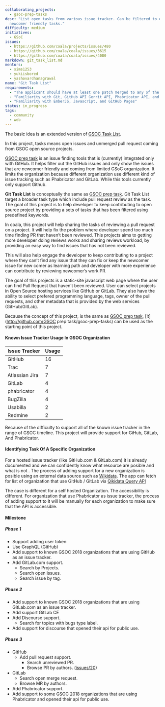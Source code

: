 ```yaml
---
collaborating_projects:
  - gsoc-prep-tasks
desc: "List open tasks from various issue tracker. Can be filtered to only show
  newcomer friendly tasks."
difficulty: medium
initiatives:
  - GSoC
issues:
  - https://github.com/coala/projects/issues/480
  - https://github.com/coala/coala/issues/3615
  - https://github.com/coala/coala/issues/4080
markdown: git_task_list.md
mentors:
  - sims1253
  - yukiisbored
  - yashovardhanagrawal
name: "Git Task List"
requirements:
  - "The applicant should have at least one patch merged to any of the coala repositories."
  - "Familiarity with Git, GitHub API Gerrit API, Phabricator API, and GitLab API"
  - "Familiarity with EmberJS, Javascript, and GitHub Pages"
status: in_progress
tags:
  - community
  - web
---
```

The basic idea is an extended version of [GSOC Task List](http://summerofcode.github.io/gsoc-prep-tasks).

In this project, tasks means open issues and unmerged pull request coming from
GSOC open source projects.

[GSOC prep task](http://summerofcode.github.io/gsoc-prep-tasks) is an issue
finding tools that is (currently) integrated only with GitHub. It helps filter
out the GitHub issues and only show the issues that are newcomer friendly and
coming from limited GSoC organization. It limits the organization because
different organization use different kind of issue tracking such as Phabricator
and GitLab. While this tools currently only support Github.

**Git Task List** is conceptually the same as [GSOC prep task](http://summerofcode.github.io/gsoc-prep-tasks).
Git Task List target a broader task type which include pull request review as
the task. The goal of this project is to help developer to keep contributing to
open source project by providing a sets of tasks that has been filtered using
predefined keywords.

In coala, this project will help sharing the tasks of reviewing a pull request
on a project. It will help fix the problem where developer spend too much time
finding PR that haven’t been reviewed. This projects aims to getting more
developer doing reviews works and sharing reviews workload, by providing an easy
way to find issues that has not been reviewed.

This will also help engage the developer to keep contributing to a project where
they can’t find any issue that they can fix or keep the newcomer issue for new
comer as learning path and developer with more experience can contribute by
reviewing newcomer’s work PR.

The goal of this projects is a static-site javascript web page where the user
can find Pull Request that haven’t been reviewed. User can select projects in
Open Source hosting services like GitHub or GitLab. They also have the ability
to select prefered programming language, tags, owner of the pull requests, and
other metadata that is provided by the web services (GitHub/GitLab).

Because the concept of this project, is the same as [GSOC prep task](http://summerofcode.github.io/gsoc-prep-tasks),
[it](http://github.com/GSOC prep task/gsoc-prep-tasks) can be used as the
starting point of this project.

#### Known Issue Tracker Usage In GSOC Organization

Issue Tracker | Usage
--- | ---
GitHub | 16
Trac | 7
Atlassian Jira | 7
GitLab | 4
phabricator | 4
BugZilla | 4
Usabilla | 2
Redmine | 2

Because of the difficulty to support all of the known issue tracker in the range
of GSOC timeline. This project will provide support for GiHub, GitLab, And
Phabricator.

#### Identifying Task Of A Specific Organization

For a hosted issue tracker (like GitHub.com & GitLab.com) it is already
documented and we can confidently know what resource are posible and what is not
. The process of adding support for a new organization is posible using an
external data source such as [Wikidata](http://wikidata.org). The app can fetch
for list of organization that use GitHub / GitLab via [Qikidata Query API](https://query.wikidata.org/)

The case is different for a self hosted Organization. The accessibility is
different. For organization that use Phabricator as issue tracker, the process
of adding support to it will be manually for each organization to make sure that
the API is accessible.

#### Milestone

##### Phase 1
- Support adding user token
- Use GraphQL (GitHub)
- Add support to known GSOC 2018 organizations that are using GitHub as an issue
  tracker.
- Add GitLab.com support.
  - Search by Projects.
  - Search open issues.
  - Search issue by tag.

##### Phase 2
- Add support to known GSOC 2018 organizations that are using GitLab.com as an issue
  tracker.
- Add support GitLab CE
- Add Discourse support.
  - Search for topics with bugs type label.
- Add support for discourse that opened their api for public use.

##### Phase 3
- GitHub
  - Add pull request support.
    - Search unreviewed PR.
    - Browse PR by authors. ([issues/20](https://github.com/summerofcode/gsoc-prep-tasks/issues/20))
- GitLab
  - Search open merge request.
  - Browse MR by authors.
- Add Phabricator support.
- Add support to some GSOC 2018 organizations that are using Phabricator and opened
  their api for public use.
